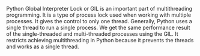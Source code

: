 Python Global Interpreter Lock or GIL is an important part of multithreading programming. It is a type of process lock used when working with multiple processes. It gives the control to only one thread. Generally, Python uses a single thread to run a single process. We get the same performance result of the single-threaded and multi-threaded processes using the GIL. It restricts achieving multithreading in Python because it prevents the threads and works as a single thread.
